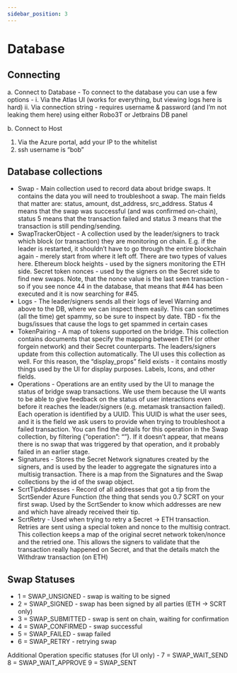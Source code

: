 ```yaml
---
sidebar_position: 3
---
```


# Database

## Connecting


a.	Connect to Database - To connect to the database you can use a few options -
i.	Via the Atlas UI (works for everything, but viewing logs here is hard)
ii.	Via connection string - requires username & password (and I’m not leaking them here) using either Robo3T or Jetbrains DB panel


b.	Connect to Host
1.	Via the Azure portal, add your IP to the whitelist
2.	ssh username is “bob”

## Database collections

*	Swap - 
Main collection used to record data about bridge swaps. It contains the data you will need to troubleshoot a swap. The main fields that matter are: status, amount, dst_address, src_address. Status 4 means that the swap was successful (and was confirmed on-chain), status 5 means that the transaction failed and status 3 means that the transaction is still pending/sending.
*	SwapTrackerObject -
A collection used by the leader/signers to track which block (or transaction) they are monitoring on chain. E.g. if the leader is restarted, it shouldn’t have to go through the entire blockchain again - merely start from where it left off.
There are two types of values here. Ethereum block heights - used by the signers monitoring the ETH side. Secret token nonces - used by the signers on the Secret side to find new swaps. Note, that the nonce value is the last seen transaction - so if you see nonce 44 in the database, that means that #44 has been executed and it is now searching for #45.
*	Logs -
The leader/signers sends all their logs of level Warning and above to the DB, where we can inspect them easily. This can sometimes (all the time) get spammy, so be sure to inspect by date. TBD - fix the bugs/issues that cause the logs to get spammed in certain cases
*	TokenPairing -
A map of tokens supported on the bridge. This collection contains documents that specify the mapping between ETH (or other forgein network) and their Secret counterparts. The leaders/signers update from this collection automatically. The UI uses this collection as well. For this reason, the “display_props” field exists - it contains mostly things used by the UI for display purposes. Labels, Icons, and other fields.
*	Operations -
Operations are an entity used by the UI to manage the status of bridge swap transactions. We use them because the UI wants to be able to give feedback on the status of user interactions even before it reaches the leader/signers (e.g. metamask transaction failed).
Each operation is identified by a UUID. This UUID is what the user sees, and it is the field we ask users to provide when trying to troubleshoot a failed transaction. You can find the details for this operation in the Swap collection, by filtering {“operation”: “<UUID>”}. If it doesn’t appear, that means there is no swap that was triggered by that operation, and it probably failed in an earlier stage.
*	Signatures -
Stores the Secret Network signatures created by the signers, and is used by the leader to aggregate the signatures into a multisig transaction. There is a map from the Signatures and the Swap collections by the id of the swap object.
*	ScrtTipAddresses -
Record of all addresses that got a tip from the ScrtSender Azure Function (the thing that sends you 0.7 SCRT on your first swap. Used by the ScrtSender to know which addresses are new and which have already received their tip.
*	ScrtRetry -
Used when trying to retry a Secret -> ETH transaction. Retries are sent using a special token and nonce to the multisig contract. This collection keeps a map of the original secret network token/nonce and the retried one. This allows the signers to validate that the transaction really happened on Secret, and that the details match the Withdraw transaction (on ETH)

## Swap Statuses
	
* 1 = SWAP_UNSIGNED - swap is waiting to be signed
* 2 = SWAP_SIGNED - swap has been signed by all parties (ETH -> SCRT only)
* 3 = SWAP_SUBMITTED - swap is sent on chain, waiting for confirmation
* 4 = SWAP_CONFIRMED - swap successful
* 5 = SWAP_FAILED - swap failed
* 6 = SWAP_RETRY - retrying swap
 
Additional Operation specific statuses (for UI only) -
7 = SWAP_WAIT_SEND
8 = SWAP_WAIT_APPROVE
9 = SWAP_SENT
